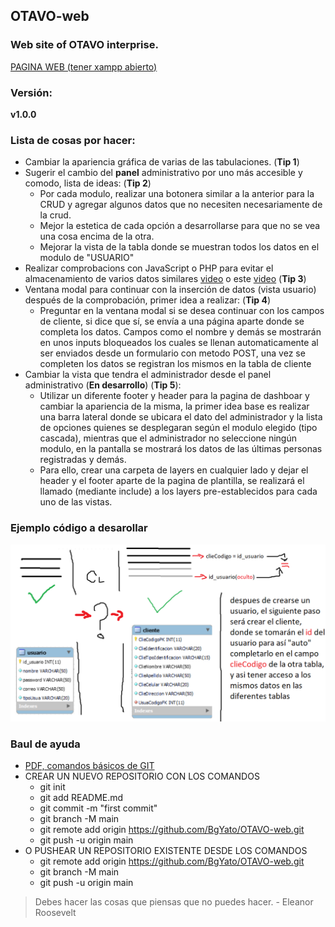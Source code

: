## OTAVO-web
### Web site of OTAVO interprise. <br>
[PAGINA WEB (tener xampp abierto)](http://localhost/2265974/index.php?navegacion=inicio)

### Versión:
**v1.0.0**

### Lista de cosas por hacer: <br>
- Cambiar la apariencia gráfica de varias de las tabulaciones. (**Tip 1**)
- Sugerir el cambio del **panel** administrativo por uno más accesible y comodo, lista de ideas:  (**Tip 2**)
  - Por cada modulo, realizar una botonera similar a la anterior para la CRUD y agregar algunos datos que no necesiten necesariamente de la crud.
  - Mejor la estetica de cada opción a desarrollarse para que no se vea una cosa encima de la otra.
  - Mejorar la vista de la tabla donde se muestran todos los datos en el modulo de "USUARIO"
- Realizar comprobacions con JavaScript o PHP para evitar el almacenamiento de varios datos similares [video](https://youtu.be/cbec05bEfwI?list=LL) o este [video](https://www.youtube.com/watch?v=e6HYpeYwagg&list=LL&index=2&t=339s) (**Tip 3**)
- Ventana modal para continuar con la inserción de datos (vista usuario) después de la comprobación, primer idea a realizar: (**Tip 4**)
  - Preguntar en la ventana modal si se desea continuar con los campos de cliente, si dice que sí, se envía a una página aparte donde se completa los datos. Campos como el nombre y demás se mostrarán en unos inputs bloqueados los cuales se llenan automaticamente al ser enviados desde un formulario con metodo POST, una vez se completen los datos se registran los mismos en la tabla de cliente
- Cambiar la vista que tendra el administrador desde el panel administrativo (**En desarrollo**) (**Tip 5**):
  - Utilizar un diferente footer y header para la pagina de dashboar y cambiar la apariencia de la misma, la primer idea base es realizar una barra lateral donde se ubicara el dato del administrador y la lista de opciones quienes se desplegaran según el modulo elegido (tipo cascada), mientras que el administrador no seleccione ningún modulo, en la pantalla se mostrará los datos de las últimas personas registradas y demás.
  -  Para ello, crear una carpeta de layers en cualquier lado y dejar el header y el footer aparte de la pagina de plantilla, se realizará el llamado (mediante include) a los layers pre-establecidos para cada uno de las vistas.

### Ejemplo código a desarollar
![Formulario y relación entre las tablas usuarios y clientes](https://github.com/BgYato/OTAVO-web/blob/BASE/diagrama2.png)

### Baul de ayuda
- [PDF, comandos básicos de GIT](https://docs.aws.amazon.com/es_es/codecommit/latest/userguide/codecommit-user.pdf#how-to-basic-git)
- CREAR UN NUEVO REPOSITORIO CON LOS COMANDOS
  - git init
  - git add README.md
  - git commit -m "first commit"
  - git branch -M main
  - git remote add origin https://github.com/BgYato/OTAVO-web.git
  - git push -u origin main
- O PUSHEAR UN REPOSITORIO EXISTENTE DESDE LOS COMANDOS
  - git remote add origin https://github.com/BgYato/OTAVO-web.git
  - git branch -M main
  - git push -u origin main

> Debes hacer las cosas que piensas que no puedes hacer. - Eleanor Roosevelt
